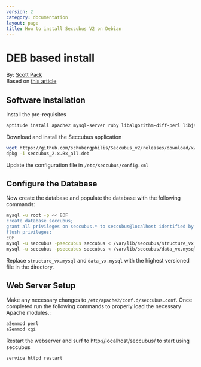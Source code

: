 ```yaml
---
version: 2
category: documentation
layout: page
title: How to install Seccubus V2 on Debian
---
```

# DEB based install
By: [Scott Pack](https://twitter.com/packscott)  
Based on [this article](http://secopsmonkey.com/seccubus-on-ubuntu-the-missing-manual.html)

## Software Installation
Install the pre-requisites

```bash
aptitude install apache2 mysql-server ruby libalgorithm-diff-perl libjson-perl libxml-simple-perl libhtml-tree-perl libapache2-mod-perl2
```

Download and install the Seccubus application

```bash
wget https://github.com/schubergphilis/Seccubus_v2/releases/download/x/seccubus_x.Bx_all.deb
dpkg -i seccubus_2.x.Bx_all.deb
```

Update the configuration file in `/etc/seccubus/config.xml`

## Configure the Database
Now create the database and populate the database with the following commands:

```bash
mysql -u root -p << EOF
create database seccubus;
grant all privileges on seccubus.* to seccubus@localhost identified by 'seccubus';
flush privileges;
EOF
mysql -u seccubus -pseccubus seccubus < /var/lib/seccubus/structure_vx.mysql
mysql -u seccubus -pseccubus seccubus < /var/lib/seccubus/data_vx.mysql
```

Replace `structure_vx.mysql` and `data_vx.mysql` with the highest versioned file in the directory.

## Web Server Setup
Make any necessary changes to `/etc/apache2/conf.d/seccubus.conf`. Once completed run the following
commands to properly load the necessary Apache modules.:

```bash
a2enmod perl
a2enmod cgi
```

Restart the webserver and surf to http://localhost/seccubus/ to start using seccubus

```bash
service httpd restart
```
